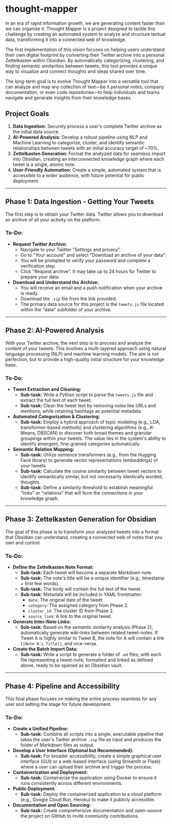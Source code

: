# thought-mapper

In an era of rapid information growth, we are generating content faster than we can organize it. Thought Mapper is a project designed to tackle this challenge by creating an automated system to analyze and structure textual data, transforming it into a connected web of knowledge.

The first implementation of this vision focuses on helping users understand their own digital footprint by converting their Twitter archive into a personal Zettelkasten within Obsidian. By automatically categorizing, clustering, and finding semantic similarities between tweets, this tool provides a unique way to visualize and connect thoughts and ideas shared over time.

The long-term goal is to evolve Thought Mapper into a versatile tool that can analyze and map any collection of text—be it personal notes, company documentation, or even code repositories—to help individuals and teams navigate and generate insights from their knowledge bases.

## Project Goals

1.  **Data Ingestion:** Securely process a user's complete Twitter archive as the initial data source.
2.  **AI-Powered Analysis:** Develop a robust pipeline using NLP and Machine Learning to categorize, cluster, and identify semantic relationships between tweets with an initial accuracy target of ~70%.
3.  **Zettelkasten Generation:** Format the analyzed data for seamless import into Obsidian, creating an interconnected knowledge graph where each tweet is a single, atomic note.
4.  **User-Friendly Automation:** Create a simple, automated system that is accessible to a wider audience, with future potential for public deployment.

---

## Phase 1: Data Ingestion - Getting Your Tweets

The first step is to obtain your Twitter data. Twitter allows you to download an archive of all your activity on the platform.

### **To-Do:**

*   **Request Twitter Archive:**
    *   Navigate to your Twitter "Settings and privacy".
    *   Go to "Your account" and select "Download an archive of your data".
    *   You will be prompted to verify your password and complete a verification step.
    *   Click "Request archive". It may take up to 24 hours for Twitter to prepare your data.
*   **Download and Understand the Archive:**
    *   You will receive an email and a push notification when your archive is ready.
    *   Download the `.zip` file from the link provided.
    *   The primary data source for this project is the `tweets.js` file located within the "data" subfolder of your archive.

---

## Phase 2: AI-Powered Analysis

With your Twitter archive, the next step is to process and analyze the content of your tweets. This involves a multi-layered approach using natural language processing (NLP) and machine learning models. The aim is not perfection, but to provide a high-quality initial structure for your knowledge base.

### **To-Do:**

*   **Tweet Extraction and Cleaning:**
    *   **Sub-task:** Write a Python script to parse the `tweets.js` file and extract the full text of each tweet.
    *   **Sub-task:** Clean the tweet text by removing noise like URLs and mentions, while retaining hashtags as potential metadata.
*   **Automated Categorization & Clustering:**
    *   **Sub-task:** Employ a hybrid approach of topic modeling (e.g., LDA, transformer-based methods) and clustering algorithms (e.g., K-Means, DBSCAN) to discover both broad themes and granular groupings within your tweets. The value lies in the system's ability to identify emergent, fine-grained categories automatically.
*   **Semantic Relation Mapping:**
    *   **Sub-task:** Utilize sentence transformers (e.g., from the Hugging Face library) to generate vector representations (embeddings) of your tweets.
    *   **Sub-task:** Calculate the cosine similarity between tweet vectors to identify semantically similar, but not necessarily identically worded, thoughts.
    *   **Sub-task:** Define a similarity threshold to establish meaningful "links" or "relations" that will form the connections in your knowledge graph.

---

## Phase 3: Zettelkasten Generation for Obsidian

The goal of this phase is to transform your analyzed tweets into a format that Obsidian can understand, creating a connected web of notes that you own and control.

### **To-Do:**

*   **Define the Zettelkasten Note Format:**
    *   **Sub-task:** Each tweet will become a separate Markdown note.
    *   **Sub-task:** The note's title will be a unique identifier (e.g., timestamp + first few words).
    *   **Sub-task:** The body will contain the full text of the tweet.
    *   **Sub-task:** Metadata will be included in YAML frontmatter:
        *   `date`: The original date of the tweet.
        *   `category`: The assigned category from Phase 2.
        *   `cluster_id`: The cluster ID from Phase 2.
        *   `source_link`: A link to the original tweet.
*   **Generate Inter-Note Links:**
    *   **Sub-task:** Based on the semantic similarity analysis (Phase 2), automatically generate wiki-links between related tweet-notes. If Tweet A is highly similar to Tweet B, the note for A will contain a link `[[Note B's Title]]`, and vice-versa.
*   **Create the Batch Import Data:**
    *   **Sub-task:** Write a script to generate a folder of `.md` files, with each file representing a tweet-note, formatted and linked as defined above, ready to be opened as an Obsidian vault.

---

## Phase 4: Pipeline and Accessibility

This final phase focuses on making the entire process seamless for any user and setting the stage for future development.

### **To-Do:**

*   **Create a Unified Pipeline:**
    *   **Sub-task:** Combine all scripts into a single, executable pipeline that takes the user's Twitter archive `.zip` file as input and produces the folder of Markdown files as output.
*   **Develop a User Interface (Optional but Recommended):**
    *   **Sub-task:** For broader accessibility, create a simple graphical user interface (GUI) or a web-based interface (using Streamlit or Flask) where a user can upload their archive and trigger the process.
*   **Containerization and Deployment:**
    *   **Sub-task:** Containerize the application using Docker to ensure it runs consistently across different environments.
*   **Public Deployment:**
    *   **Sub-task:** Deploy the containerized application to a cloud platform (e.g., Google Cloud Run, Heroku) to make it publicly accessible.
*   **Documentation and Open Sourcing:**
    *   **Sub-task:** Create comprehensive documentation and open-source the project on GitHub to invite community contributions.